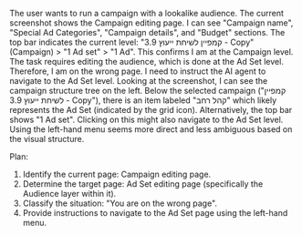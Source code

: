 The user wants to run a campaign with a lookalike audience.
The current screenshot shows the Campaign editing page. I can see "Campaign name", "Special Ad Categories", "Campaign details", and "Budget" sections.
The top bar indicates the current level: "קמפיין לשיחת ייעוץ 3.9 - Copy" (Campaign) > "1 Ad set" > "1 Ad". This confirms I am at the Campaign level.
The task requires editing the audience, which is done at the Ad Set level.
Therefore, I am on the wrong page.
I need to instruct the AI agent to navigate to the Ad Set level.
Looking at the screenshot, I can see the campaign structure tree on the left. Below the selected campaign ("קמפיין לשיחת ייעוץ 3.9 - Copy"), there is an item labeled "קהל רחב" which likely represents the Ad Set (indicated by the grid icon).
Alternatively, the top bar shows "1 Ad set". Clicking on this might also navigate to the Ad Set level.
Using the left-hand menu seems more direct and less ambiguous based on the visual structure.

Plan:
1. Identify the current page: Campaign editing page.
2. Determine the target page: Ad Set editing page (specifically the Audience layer within it).
3. Classify the situation: "You are on the wrong page".
4. Provide instructions to navigate to the Ad Set page using the left-hand menu. 